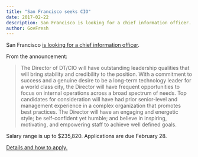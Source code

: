 ```yaml
---
title: "San Francisco seeks CIO"
date: 2017-02-22
description: San Francisco is looking for a chief information officer.
author: GovFresh
---
```




San Francisco <a href="http://www.ralphandersen.com/wp-content/uploads/2016/08/Brochure-Director-of-Department-of-Technology-CIO.pdf">is looking for a chief information officer</a>.

From the announcement:

<blockquote>The Director of DT/CIO will have outstanding leadership qualities that will bring stability and credibility to the position. With a commitment to success and a genuine desire to be a long-term technology leader for a world class city, the Director will have frequent opportunities to focus on internal operations across a broad spectrum of needs. Top candidates for consideration will have had prior senior-level and management experience in a complex organization that promotes best practices. The Director will have an engaging and energetic style; be self-confident yet humble; and believe in inspiring, motivating, and empowering staff to achieve well defined goals.</blockquote>

Salary range is up to $235,820. Applications are due February 28. 

<a href="http://www.ralphandersen.com/wp-content/uploads/2016/08/Brochure-Director-of-Department-of-Technology-CIO.pdf">Details and how to apply.</a>
